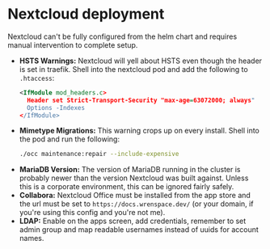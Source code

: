 # Nextcloud deployment
Nextcloud can't be fully configured from the helm chart and requires manual intervention to complete setup.

- **HSTS Warnings:** Nextcloud will yell about HSTS even though the header is set in traefik. Shell into the nextcloud pod and add the following to `.htaccess`:
    ```xml
    <IfModule mod_headers.c>
      Header set Strict-Transport-Security "max-age=63072000; always"
      Options -Indexes
    </IfModule>
    ```
- **Mimetype Migrations:** This warning crops up on every install. Shell into the pod and run the following:
    ```bash
    ./occ maintenance:repair --include-expensive
    ```
- **MariaDB Version:** The version of MariaDB running in the cluster is probably newer than the version Nextcloud was built against. Unless this is a corporate environment, this can be ignored fairly safely.
- **Collabora:** Nextcloud Office must be installed from the app store and the url must be set to `https://docs.wrenspace.dev/` (or your domain, if you're using this config and you're not me).
- **LDAP:** Enable on the apps screen, add credentials, remember to set admin group and map readable usernames instead of uuids for account names.
